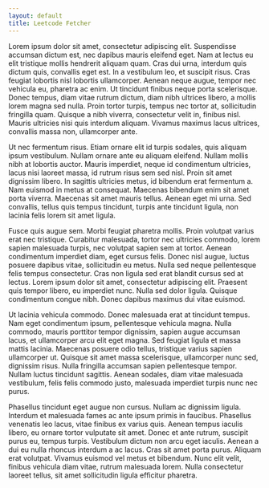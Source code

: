```yaml
---
layout: default
title: Leetcode Fetcher
---
```


Lorem ipsum dolor sit amet, consectetur adipiscing elit. Suspendisse accumsan dictum est, nec dapibus mauris eleifend eget. Nam at lectus eu elit tristique mollis hendrerit aliquam quam. Cras dui urna, interdum quis dictum quis, convallis eget est. In a vestibulum leo, et suscipit risus. Cras feugiat lobortis nisl lobortis ullamcorper. Aenean neque augue, tempor nec vehicula eu, pharetra ac enim. Ut tincidunt finibus neque porta scelerisque. Donec tempus, diam vitae rutrum dictum, diam nibh ultrices libero, a mollis lorem magna sed nulla. Proin tortor turpis, tempus nec tortor at, sollicitudin fringilla quam. Quisque a nibh viverra, consectetur velit in, finibus nisl. Mauris ultricies nisi quis interdum aliquam. Vivamus maximus lacus ultrices, convallis massa non, ullamcorper ante.

Ut nec fermentum risus. Etiam ornare elit id turpis sodales, quis aliquam ipsum vestibulum. Nullam ornare ante eu aliquam eleifend. Nullam mollis nibh at lobortis auctor. Mauris imperdiet, neque id condimentum ultricies, lacus nisi laoreet massa, id rutrum risus sem sed nisl. Proin sit amet dignissim libero. In sagittis ultricies metus, id bibendum erat fermentum a. Nam euismod in metus at consequat. Maecenas bibendum enim sit amet porta viverra. Maecenas sit amet mauris tellus. Aenean eget mi urna. Sed convallis, tellus quis tempus tincidunt, turpis ante tincidunt ligula, non lacinia felis lorem sit amet ligula.

Fusce quis augue sem. Morbi feugiat pharetra mollis. Proin volutpat varius erat nec tristique. Curabitur malesuada, tortor nec ultricies commodo, lorem sapien malesuada turpis, nec volutpat sapien sem at tortor. Aenean condimentum imperdiet diam, eget cursus felis. Donec nisl augue, luctus posuere dapibus vitae, sollicitudin eu metus. Nulla sed neque pellentesque felis tempus consectetur. Cras non ligula sed erat blandit cursus sed at lectus. Lorem ipsum dolor sit amet, consectetur adipiscing elit. Praesent quis tempor libero, eu imperdiet nunc. Nulla sed dolor ligula. Quisque condimentum congue nibh. Donec dapibus maximus dui vitae euismod.

Ut lacinia vehicula commodo. Donec malesuada erat at tincidunt tempus. Nam eget condimentum ipsum, pellentesque vehicula magna. Nulla commodo, mauris porttitor tempor dignissim, sapien augue accumsan lacus, et ullamcorper arcu elit eget magna. Sed feugiat ligula et massa mattis lacinia. Maecenas posuere odio tellus, tristique varius sapien ullamcorper ut. Quisque sit amet massa scelerisque, ullamcorper nunc sed, dignissim risus. Nulla fringilla accumsan sapien pellentesque tempor. Nullam luctus tincidunt sagittis. Aenean sodales, diam vitae malesuada vestibulum, felis felis commodo justo, malesuada imperdiet turpis nunc nec purus.

Phasellus tincidunt eget augue non cursus. Nullam ac dignissim ligula. Interdum et malesuada fames ac ante ipsum primis in faucibus. Phasellus venenatis leo lacus, vitae finibus ex varius quis. Aenean tempus iaculis libero, eu ornare tortor vulputate sit amet. Donec et ante rutrum, suscipit purus eu, tempus turpis. Vestibulum dictum non arcu eget iaculis. Aenean a dui eu nulla rhoncus interdum a ac lacus. Cras sit amet porta purus. Aliquam erat volutpat. Vivamus euismod vel metus et bibendum. Nunc elit velit, finibus vehicula diam vitae, rutrum malesuada lorem. Nulla consectetur laoreet tellus, sit amet sollicitudin ligula efficitur pharetra.